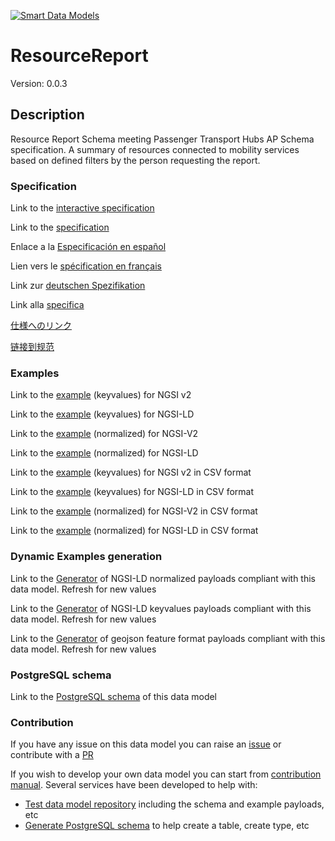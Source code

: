 [![Smart Data Models](https://smartdatamodels.org/wp-content/uploads/2022/01/SmartDataModels_logo.png "Logo")](https://smartdatamodels.org)
# ResourceReport
Version: 0.0.3

## Description 

Resource Report Schema meeting Passenger Transport Hubs AP Schema specification. A summary of resources connected to mobility services based on defined filters by the person requesting the report.
### Specification

Link to the [interactive specification](https://swagger.lab.fiware.org/?url=https://smart-data-models.github.io/dataModel.OSLO/ResourceReport/swagger.yaml)

Link to the [specification](https://github.com/smart-data-models/dataModel.OSLO/blob/master/ResourceReport/doc/spec.md)

Enlace a la [Especificación en español](https://github.com/smart-data-models/dataModel.OSLO/blob/master/ResourceReport/doc/spec_ES.md)

Lien vers le [spécification en français](https://github.com/smart-data-models/dataModel.OSLO/blob/master/ResourceReport/doc/spec_FR.md)

Link zur [deutschen Spezifikation](https://github.com/smart-data-models/dataModel.OSLO/blob/master/ResourceReport/doc/spec_DE.md)

Link alla [specifica](https://github.com/smart-data-models/dataModel.OSLO/blob/master/ResourceReport/doc/spec_IT.md)

[仕様へのリンク](https://github.com/smart-data-models/dataModel.OSLO/blob/master/ResourceReport/doc/spec_JA.md)

[链接到规范](https://github.com/smart-data-models/dataModel.OSLO/blob/master/ResourceReport/doc/spec_ZH.md)
### Examples

Link to the [example](https://smart-data-models.github.io/dataModel.OSLO/ResourceReport/examples/example.json) (keyvalues) for NGSI v2

Link to the [example](https://smart-data-models.github.io/dataModel.OSLO/ResourceReport/examples/example.jsonld) (keyvalues) for NGSI-LD

Link to the [example](https://smart-data-models.github.io/dataModel.OSLO/ResourceReport/examples/example-normalized.json) (normalized) for NGSI-V2

Link to the [example](https://smart-data-models.github.io/dataModel.OSLO/ResourceReport/examples/example-normalized.jsonld) (normalized) for NGSI-LD

Link to the [example](https://github.com/smart-data-models/dataModel.OSLO/blob/master/ResourceReport/examples/example.json.csv) (keyvalues) for NGSI v2 in CSV format

Link to the [example](https://github.com/smart-data-models/dataModel.OSLO/blob/master/ResourceReport/examples/example.jsonld.csv) (keyvalues) for NGSI-LD in CSV format

Link to the [example](https://github.com/smart-data-models/dataModel.OSLO/blob/master/ResourceReport/examples/example-normalized.json.csv) (normalized) for NGSI-V2 in CSV format

Link to the [example](https://github.com/smart-data-models/dataModel.OSLO/blob/master/ResourceReport/examples/example-normalized.jsonld.csv) (normalized) for NGSI-LD in CSV format
### Dynamic Examples generation

Link to the [Generator](https://smartdatamodels.org/extra/ngsi-ld_generator.php?schemaUrl=https://raw.githubusercontent.com/smart-data-models/dataModel.OSLO/master/ResourceReport/schema.json&email=info@smartdatamodels.org) of NGSI-LD normalized payloads compliant with this data model. Refresh for new values

Link to the [Generator](https://smartdatamodels.org/extra/ngsi-ld_generator_keyvalues.php?schemaUrl=https://raw.githubusercontent.com/smart-data-models/dataModel.OSLO/master/ResourceReport/schema.json&email=info@smartdatamodels.org) of NGSI-LD keyvalues payloads compliant with this data model. Refresh for new values

Link to the [Generator](https://smartdatamodels.org/extra/geojson_features_generator.php?schemaUrl=https://raw.githubusercontent.com/smart-data-models/dataModel.OSLO/master/ResourceReport/schema.json&email=info@smartdatamodels.org) of geojson feature format payloads compliant with this data model. Refresh for new values
### PostgreSQL schema

Link to the [PostgreSQL schema](https://github.com/smart-data-models/dataModel.OSLO/blob/master/ResourceReport/schema.sql) of this data model
### Contribution

 If you have any issue on this data model you can raise an [issue](https://github.com/smart-data-models/dataModel.OSLO/issues)  or contribute with a [PR](https://github.com/smart-data-models/dataModel.OSLO/pulls)

 If you wish to develop your own data model you can start from [contribution manual](https://bit.ly/contribution_manual). Several services have been developed to help with: 
 - [Test data model repository](https://smartdatamodels.org/index.php/data-models-contribution-api/) including the schema and example payloads, etc
 - [Generate PostgreSQL schema](https://smartdatamodels.org/index.php/sql-service/) to help create a table, create type, etc